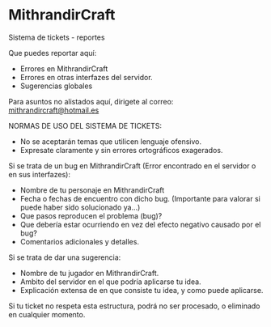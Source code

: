 MithrandirCraft
===============

Sistema de tickets - reportes

Que puedes reportar aquí:

 - Errores en MithrandirCraft
 - Errores en otras interfazes del servidor.
 - Sugerencias globales
 
Para asuntos no alistados aquí, dirigete al correo: mithrandircraft@hotmail.es

NORMAS DE USO DEL SISTEMA DE TICKETS:

- No se aceptarán temas que utilicen lenguaje ofensivo.
- Expresate claramente y sin errores ortográficos exagerados.

Si se trata de un bug en MithrandirCraft (Error encontrado en el servidor o en sus interfazes):

- Nombre de tu personaje en MithrandirCraft
- Fecha o fechas de encuentro con dicho bug. (Importante para valorar si puede haber sido solucionado ya...)
- Que pasos reproducen el problema (bug)?
- Que debería estar ocurriendo en vez del efecto negativo causado por el bug?
- Comentarios adicionales y detalles.

Si se trata de dar una sugerencia:

- Nombre de tu jugador en MithrandirCraft.
- Ambito del servidor en el que podría aplicarse tu idea.
- Explicación extensa de en que consiste tu idea, y como puede aplicarse.

Si tu ticket no respeta esta estructura, podrá no ser procesado, o eliminado en cualquier momento.

